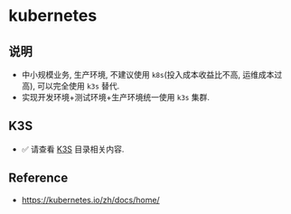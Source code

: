 
# kubernetes

## 说明

- 中小规模业务, 生产环境, 不建议使用 `k8s`(投入成本收益比不高, 运维成本过高), 可以完全使用 `k3s` 替代.
- 实现开发环境+测试环境+生产环境统一使用 `k3s` 集群.

## K3S

- ✅ 请查看 [K3S](../k3s/readme.md) 目录相关内容.

## Reference

- <https://kubernetes.io/zh/docs/home/>
